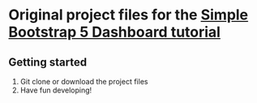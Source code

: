 # Original project files for the [Simple Bootstrap 5 Dashboard tutorial](https://themesberg.com/blog/bootstrap/simple-bootstrap-5-dashboard-tutorial)

## Getting started

1. Git clone or download the project files
2. Have fun developing!
